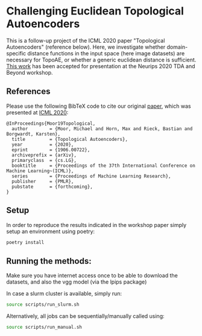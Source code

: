 # Challenging Euclidean Topological Autoencoders

This is a follow-up project of the ICML 2020 paper "Topological Autoencoders" (reference below).
Here, we investigate whether domain-specific distance functions in the input space (here image datasets) are necessary for TopoAE, or whether a generic euclidean distance is sufficient. 
[This work](https://openreview.net/pdf?id=P3dZuOUnyEY) has been accepted for presentation at the Neurips 2020 TDA and Beyond workshop. 

## References

Please use the following BibTeX code to cite our original [paper](https://arxiv.org/abs/1906.00722),
which was presented at [ICML 2020](https://icml.cc/Conferences/2020):

```
@InProceedings{Moor19Topological,
  author        = {Moor, Michael and Horn, Max and Rieck, Bastian and Borgwardt, Karsten},
  title         = {Topological Autoencoders},
  year          = {2020},
  eprint        = {1906.00722},
  archiveprefix = {arXiv},
  primaryclass  = {cs.LG},
  booktitle     = {Proceedings of the 37th International Conference on Machine Learning~(ICML)},
  series        = {Proceedings of Machine Learning Research},
  publisher     = {PMLR},
  pubstate      = {forthcoming},
}
```  

## Setup
In order to reproduce the results indicated in the workshop paper simply setup an
environment using poetry: 
```bash
poetry install  
```

## Running the methods:
Make sure you have internet access once to be able to download the datasets, and also the vgg model (via the lpips package)

In case a slurm cluster is available, simply run:  
```bash  
source scripts/run_slurm.sh  
```  

Alternatively, all jobs can be sequentially/manually called using:  
```bash  
source scripts/run_manual.sh  
```  
 
